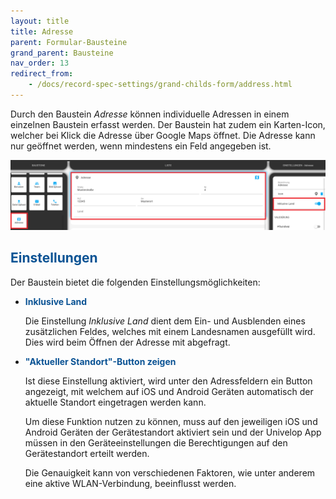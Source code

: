 ```yaml
---
layout: title
title: Adresse
parent: Formular-Bausteine
grand_parent: Bausteine
nav_order: 13
redirect_from:
    - /docs/record-spec-settings/grand-childs-form/address.html
---
```


Durch den Baustein _Adresse_ können individuelle Adressen in einem einzelnen Baustein erfasst werden.
Der Baustein hat zudem ein Karten-Icon, welcher bei Klick die Adresse über Google Maps öffnet. Die Adresse kann nur geöffnet werden, wenn mindestens ein Feld angegeben ist.

![address1](\assets\record-spec-settings\1address.png 'address1')

## <span style="color:#0b5394">Einstellungen</span>

Der Baustein bietet die folgenden Einstellungsmöglichkeiten:

-   <span style="color:#0b5394">**Inklusive Land**</span>

    Die Einstellung _Inklusive Land_ dient dem Ein- und Ausblenden eines zusätzlichen Feldes, welches mit einem Landesnamen ausgefüllt wird. Dies wird beim Öffnen der Adresse mit abgefragt.

-   <span style="color:#0b5394">**"Aktueller Standort"-Button zeigen**</span>

    Ist diese Einstellung aktiviert, wird unter den Adressfeldern ein Button angezeigt, mit welchem auf iOS und Android Geräten automatisch der aktuelle Standort eingetragen werden kann.

    Um diese Funktion nutzen zu können, muss auf den jeweiligen iOS und Android Geräten der Gerätestandort aktiviert sein und der Univelop App müssen in den Geräteeinstellungen die Berechtigungen auf den Gerätestandort erteilt werden.

    Die Genauigkeit kann von verschiedenen Faktoren, wie unter anderem eine aktive WLAN-Verbindung, beeinflusst werden.
